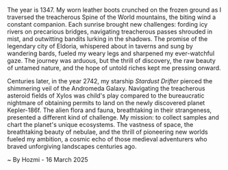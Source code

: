
The year is 1347.  My worn leather boots crunched on the frozen ground as I traversed the treacherous Spine of the World mountains, the biting wind a constant companion.  Each sunrise brought new challenges:  fording icy rivers on precarious bridges, navigating treacherous passes shrouded in mist, and outwitting bandits lurking in the shadows.  The promise of the legendary city of Eldoria, whispered about in taverns and sung by wandering bards, fueled my weary legs and sharpened my ever-watchful gaze.  The journey was arduous, but the thrill of discovery, the raw beauty of untamed nature, and the hope of untold riches kept me pressing onward.

Centuries later, in the year 2742, my starship *Stardust Drifter* pierced the shimmering veil of the Andromeda Galaxy.  Navigating the treacherous asteroid fields of Xylos was child's play compared to the bureaucratic nightmare of obtaining permits to land on the newly discovered planet Kepler-186f.  The alien flora and fauna, breathtaking in their strangeness, presented a different kind of challenge.  My mission: to collect samples and chart the planet's unique ecosystems. The vastness of space, the breathtaking beauty of nebulae, and the thrill of pioneering new worlds fueled my ambition, a cosmic echo of those medieval adventurers who braved unforgiving landscapes centuries ago.

~ By Hozmi - 16 March 2025
